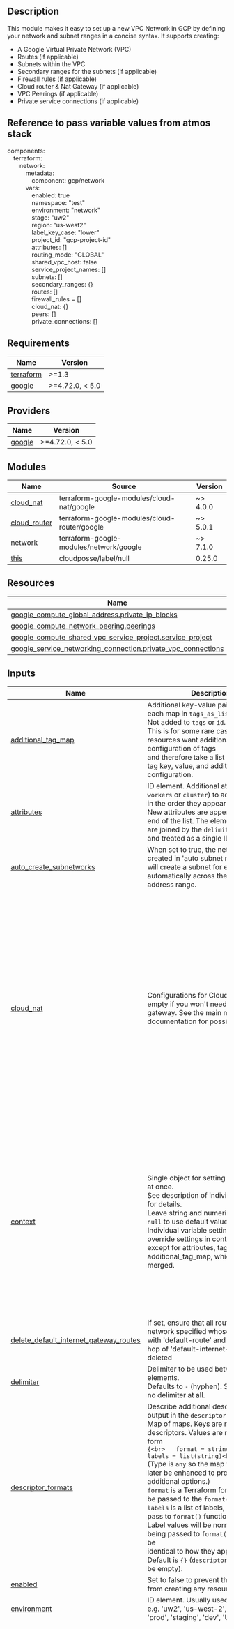<!-- BEGIN-TERRAFORM-DOCS -->
## Description

This module makes it easy to set up a new VPC Network in GCP by defining your network and subnet ranges in a concise syntax.
It supports creating:
   * A Google Virtual Private Network (VPC)
   * Routes (if applicable)
   * Subnets within the VPC
   * Secondary ranges for the subnets (if applicable)
   * Firewall rules (if applicable)
   * Cloud router & Nat Gateway  (if applicable)
   * VPC Peerings (if applicable)
   * Private service connections (if applicable)

## Reference to pass variable values from atmos stack

<p>components: <br>&emsp;terraform:<br>&emsp;&emsp;network:<br>&emsp;&emsp;&emsp;metadata:<br>&emsp;&emsp;&emsp;&emsp;component: gcp/network <br>&emsp;&emsp;&emsp;vars:<br>&emsp;&emsp;&emsp;&emsp;enabled: true <br>&emsp;&emsp;&emsp;&emsp;namespace: "test" <br>&emsp;&emsp;&emsp;&emsp;environment: "network" <br>&emsp;&emsp;&emsp;&emsp;stage: "uw2" <br>&emsp;&emsp;&emsp;&emsp;region: "us-west2" <br>&emsp;&emsp;&emsp;&emsp;label_key_case: "lower" <br>&emsp;&emsp;&emsp;&emsp;project_id: "gcp-project-id" <br>&emsp;&emsp;&emsp;&emsp;attributes: [] <br>&emsp;&emsp;&emsp;&emsp;routing_mode: "GLOBAL" <br>&emsp;&emsp;&emsp;&emsp;shared_vpc_host: false <br>&emsp;&emsp;&emsp;&emsp;service_project_names: [] <br>&emsp;&emsp;&emsp;&emsp;subnets: [] <br>&emsp;&emsp;&emsp;&emsp;secondary_ranges: {} <br>&emsp;&emsp;&emsp;&emsp;routes: [] <br>&emsp;&emsp;&emsp;&emsp;firewall_rules = [] <br>&emsp;&emsp;&emsp;&emsp;cloud_nat: {} <br>&emsp;&emsp;&emsp;&emsp;peers: [] <br>&emsp;&emsp;&emsp;&emsp;private_connections: [] <br></p>

## Requirements

| Name | Version |
|------|---------|
| <a name="requirement_terraform"></a> [terraform](#requirement\_terraform) | >=1.3 |
| <a name="requirement_google"></a> [google](#requirement\_google) | >=4.72.0, < 5.0 |

## Providers

| Name | Version |
|------|---------|
| <a name="provider_google"></a> [google](#provider\_google) | >=4.72.0, < 5.0 |

## Modules

| Name | Source | Version |
|------|--------|---------|
| <a name="module_cloud_nat"></a> [cloud\_nat](#module\_cloud\_nat) | terraform-google-modules/cloud-nat/google | ~> 4.0.0 |
| <a name="module_cloud_router"></a> [cloud\_router](#module\_cloud\_router) | terraform-google-modules/cloud-router/google | ~> 5.0.1 |
| <a name="module_network"></a> [network](#module\_network) | terraform-google-modules/network/google | ~> 7.1.0 |
| <a name="module_this"></a> [this](#module\_this) | cloudposse/label/null | 0.25.0 |

## Resources

| Name | Type |
|------|------|
| [google_compute_global_address.private_ip_blocks](https://registry.terraform.io/providers/hashicorp/google/latest/docs/resources/compute_global_address) | resource |
| [google_compute_network_peering.peerings](https://registry.terraform.io/providers/hashicorp/google/latest/docs/resources/compute_network_peering) | resource |
| [google_compute_shared_vpc_service_project.service_project](https://registry.terraform.io/providers/hashicorp/google/latest/docs/resources/compute_shared_vpc_service_project) | resource |
| [google_service_networking_connection.private_vpc_connections](https://registry.terraform.io/providers/hashicorp/google/latest/docs/resources/service_networking_connection) | resource |

## Inputs

| Name | Description | Type | Default | Required |
|------|-------------|------|---------|:--------:|
| <a name="input_additional_tag_map"></a> [additional\_tag\_map](#input\_additional\_tag\_map) | Additional key-value pairs to add to each map in `tags_as_list_of_maps`. Not added to `tags` or `id`.<br>This is for some rare cases where resources want additional configuration of tags<br>and therefore take a list of maps with tag key, value, and additional configuration. | `map(string)` | `{}` | no |
| <a name="input_attributes"></a> [attributes](#input\_attributes) | ID element. Additional attributes (e.g. `workers` or `cluster`) to add to `id`,<br>in the order they appear in the list. New attributes are appended to the<br>end of the list. The elements of the list are joined by the `delimiter`<br>and treated as a single ID element. | `list(string)` | `[]` | no |
| <a name="input_auto_create_subnetworks"></a> [auto\_create\_subnetworks](#input\_auto\_create\_subnetworks) | When set to true, the network is created in 'auto subnet mode' and it will create a subnet for each region automatically across the 10.128.0.0/9 address range. | `bool` | `false` | no |
| <a name="input_cloud_nat"></a> [cloud\_nat](#input\_cloud\_nat) | Configurations for Cloud NAT. Leave empty if you won't need a NAT gateway. See the main module documentation for possible values. | <pre>object({<br>    nat_ips                            = optional(list(string), []),<br>    source_subnetwork_ip_ranges_to_nat = optional(string, "LIST_OF_SUBNETWORKS")<br>    subnetworks = list(object({<br>      name                     = string,<br>      source_ip_ranges_to_nat  = optional(list(string), ["ALL_IP_RANGES"])<br>      secondary_ip_range_names = optional(list(string), []),<br>    })), ## must need to pass name of the subnet like {namespace}-{environment-{stage}-{subnet_name}<br>    enable_dynamic_port_allocation      = optional(bool, false),<br>    enable_endpoint_independent_mapping = optional(bool, null),<br>    icmp_idle_timeout_sec               = optional(string, "30"),<br>    log_config_enable                   = optional(bool, false),<br>    log_config_filter                   = optional(string, "ERRORS_ONLY"),<br>    min_ports_per_vm                    = optional(string, "64"),<br>    tcp_established_idle_timeout_sec    = optional(string, "1200"),<br>    tcp_transitory_idle_timeout_sec     = optional(string, "30"),<br>    tcp_time_wait_timeout_sec           = optional(string, "120"),<br>    udp_idle_timeout_sec                = optional(string, "30"),<br>  })</pre> | `null` | no |
| <a name="input_context"></a> [context](#input\_context) | Single object for setting entire context at once.<br>See description of individual variables for details.<br>Leave string and numeric variables as `null` to use default value.<br>Individual variable settings (non-null) override settings in context object,<br>except for attributes, tags, and additional\_tag\_map, which are merged. | `any` | <pre>{<br>  "additional_tag_map": {},<br>  "attributes": [],<br>  "delimiter": null,<br>  "descriptor_formats": {},<br>  "enabled": true,<br>  "environment": null,<br>  "id_length_limit": null,<br>  "label_key_case": null,<br>  "label_order": [],<br>  "label_value_case": null,<br>  "labels_as_tags": [<br>    "unset"<br>  ],<br>  "name": null,<br>  "namespace": null,<br>  "regex_replace_chars": null,<br>  "stage": null,<br>  "tags": {},<br>  "tenant": null<br>}</pre> | no |
| <a name="input_delete_default_internet_gateway_routes"></a> [delete\_default\_internet\_gateway\_routes](#input\_delete\_default\_internet\_gateway\_routes) | if set, ensure that all routes within the network specified whose names begin with 'default-route' and with a next hop of 'default-internet-gateway' are deleted | `bool` | `true` | no |
| <a name="input_delimiter"></a> [delimiter](#input\_delimiter) | Delimiter to be used between ID elements.<br>Defaults to `-` (hyphen). Set to `""` to use no delimiter at all. | `string` | `null` | no |
| <a name="input_descriptor_formats"></a> [descriptor\_formats](#input\_descriptor\_formats) | Describe additional descriptors to be output in the `descriptors` output map.<br>Map of maps. Keys are names of descriptors. Values are maps of the form<br>`{<br>   format = string<br>   labels = list(string)<br>}`<br>(Type is `any` so the map values can later be enhanced to provide additional options.)<br>`format` is a Terraform format string to be passed to the `format()` function.<br>`labels` is a list of labels, in order, to pass to `format()` function.<br>Label values will be normalized before being passed to `format()` so they will be<br>identical to how they appear in `id`.<br>Default is `{}` (`descriptors` output will be empty). | `any` | `{}` | no |
| <a name="input_enabled"></a> [enabled](#input\_enabled) | Set to false to prevent the module from creating any resources | `bool` | `false` | no |
| <a name="input_environment"></a> [environment](#input\_environment) | ID element. Usually used for region e.g. 'uw2', 'us-west-2', OR role 'prod', 'staging', 'dev', 'UAT' | `string` | `null` | no |
| <a name="input_firewall_rules"></a> [firewall\_rules](#input\_firewall\_rules) | value | <pre>list(object({<br>    name                    = string,<br>    description             = optional(string, null),<br>    direction               = string, # The input Value must be uppercase<br>    priority                = optional(number, 1000),<br>    ranges                  = list(string),<br>    source_tags             = optional(list(string), null),<br>    source_service_accounts = optional(list(string), null),<br>    target_tags             = optional(list(string), null),<br>    target_service_accounts = optional(list(string), null),<br>    allow = optional(list(object({<br>      protocol = string # The input Value must be uppercase<br>      ports    = optional(list(string), [])<br>    })), []),<br>    deny = optional(list(object({<br>      protocol = string # The input Value must be uppercase<br>      ports    = optional(list(string), [])<br>    })), []),<br>    log_config = optional(object({<br>      metadata = string<br>    }), null)<br>  }))</pre> | `[]` | no |
| <a name="input_id_length_limit"></a> [id\_length\_limit](#input\_id\_length\_limit) | Limit `id` to this many characters (minimum 6).<br>Set to `0` for unlimited length.<br>Set to `null` for keep the existing setting, which defaults to `0`.<br>Does not affect `id_full`. | `number` | `null` | no |
| <a name="input_label_key_case"></a> [label\_key\_case](#input\_label\_key\_case) | Controls the letter case of the `tags` keys (label names) for tags generated by this module.<br>Does not affect keys of tags passed in via the `tags` input.<br>Possible values: `lower`, `title`, `upper`.<br>Default value: `title`. | `string` | `null` | no |
| <a name="input_label_order"></a> [label\_order](#input\_label\_order) | The order in which the labels (ID elements) appear in the `id`.<br>Defaults to ["namespace", "environment", "stage", "name", "attributes"].<br>You can omit any of the 6 labels ("tenant" is the 6th), but at least one must be present. | `list(string)` | `null` | no |
| <a name="input_label_value_case"></a> [label\_value\_case](#input\_label\_value\_case) | Controls the letter case of ID elements (labels) as included in `id`,<br>set as tag values, and output by this module individually.<br>Does not affect values of tags passed in via the `tags` input.<br>Possible values: `lower`, `title`, `upper` and `none` (no transformation).<br>Set this to `title` and set `delimiter` to `""` to yield Pascal Case IDs.<br>Default value: `lower`. | `string` | `null` | no |
| <a name="input_labels_as_tags"></a> [labels\_as\_tags](#input\_labels\_as\_tags) | Set of labels (ID elements) to include as tags in the `tags` output.<br>Default is to include all labels.<br>Tags with empty values will not be included in the `tags` output.<br>Set to `[]` to suppress all generated tags.<br>**Notes:**<br>  The value of the `name` tag, if included, will be the `id`, not the `name`.<br>  Unlike other `null-label` inputs, the initial setting of `labels_as_tags` cannot be<br>  changed in later chained modules. Attempts to change it will be silently ignored. | `set(string)` | <pre>[<br>  "default"<br>]</pre> | no |
| <a name="input_name"></a> [name](#input\_name) | ID element. Usually the component or solution name, e.g. 'app' or 'jenkins'.<br>This is the only ID element not also included as a `tag`.<br>The "name" tag is set to the full `id` string. There is no tag with the value of the `name` input. | `string` | `null` | no |
| <a name="input_namespace"></a> [namespace](#input\_namespace) | ID element. Usually an abbreviation of your organization name, e.g. 'eg' or 'cp', to help ensure generated IDs are globally unique | `string` | `null` | no |
| <a name="input_peers"></a> [peers](#input\_peers) | List of networks to establish a peering connection with. Leave empty if you won't need peered VPC connections. | <pre>list(object({<br>    name      = string,<br>    self_link = string<br>  }))</pre> | `[]` | no |
| <a name="input_private_connections"></a> [private\_connections](#input\_private\_connections) | List of private connections to establish a one-to-one relationship between the VPC network and the GCP Networking API ('servicenetworking.googleapis.com'). Leave empty if you won't need private VPC connections. See the main module documentation for possible values. | <pre>list(object({<br>    name          = string,<br>    description   = optional(string, null),<br>    purpose       = optional(string, "VPC_PEERING"),<br>    address_type  = optional(string, "INTERNAL"),<br>    ip_version    = optional(string, "IPV4"),<br>    prefix_start  = string,<br>    prefix_length = optional(number, 16)<br>  }))</pre> | `[]` | no |
| <a name="input_project_id"></a> [project\_id](#input\_project\_id) | The ID of the existing GCP project where the network will be created | `string` | n/a | yes |
| <a name="input_regex_replace_chars"></a> [regex\_replace\_chars](#input\_regex\_replace\_chars) | Terraform regular expression (regex) string.<br>Characters matching the regex will be removed from the ID elements.<br>If not set, `"/[^a-zA-Z0-9-]/"` is used to remove all characters other than hyphens, letters and digits. | `string` | `null` | no |
| <a name="input_region"></a> [region](#input\_region) | The GCP region to create resources in project | `string` | n/a | yes |
| <a name="input_routes"></a> [routes](#input\_routes) | List of custom routes to be created in the network. Leave empty if you won't need custom routes. See the main module documentation for possible values. | <pre>list(object({<br>    name                   = optional(string, null),<br>    description            = optional(string, null),<br>    destination_range      = string,<br>    tags                   = string,                   #This is a list in string format. Eg. "tag-01,tag-02"<br>    next_hop_internet      = optional(string, "true"), #Use "false" to disable this as next hop<br>    priority               = optional(string, "1000"),<br>    next_hop_ip            = optional(string, null),<br>    next_hop_instance      = optional(string, null),<br>    next_hop_instance_zone = optional(string, null),<br>    next_hop_vpn_tunnel    = optional(string, null),<br>    next_hop_ilb           = optional(string, null),<br>  }))</pre> | `[]` | no |
| <a name="input_routing_mode"></a> [routing\_mode](#input\_routing\_mode) | The network routing mode (default 'GLOBAL') | `string` | `"GLOBAL"` | no |
| <a name="input_secondary_ranges"></a> [secondary\_ranges](#input\_secondary\_ranges) | Secondary ranges that will be used in some of the subnets | <pre>map(list(object({<br>    range_name    = string,<br>    ip_cidr_range = string,<br>  })))</pre> | `{}` | no |
| <a name="input_service_project_names"></a> [service\_project\_names](#input\_service\_project\_names) | list of service projects to connect with host vpc to share the network | `list(string)` | `[]` | no |
| <a name="input_shared_vpc_host"></a> [shared\_vpc\_host](#input\_shared\_vpc\_host) | Makes this project a Shared VPC host if 'true' | `bool` | `false` | no |
| <a name="input_stage"></a> [stage](#input\_stage) | ID element. Usually used to indicate role, e.g. 'prod', 'staging', 'source', 'build', 'test', 'deploy', 'release' | `string` | `null` | no |
| <a name="input_subnets"></a> [subnets](#input\_subnets) | List of subnets to be created in the network. See the main module documentation for possible values. | <pre>list(object({<br>    subnet_name               = string,<br>    subnet_ip                 = string,<br>    subnet_region             = string,<br>    description               = optional(string, null),<br>    subnet_private_access     = optional(bool, false),<br>    subnet_flow_logs          = optional(bool, false),<br>    subnet_flow_logs_interval = optional(string, "INTERVAL_5_SEC"),<br>    subnet_flow_logs_sampling = optional(number, 0.5),<br>    subnet_flow_logs_metadata = optional(string, "INCLUDE_ALL_METADATA"),<br>  }))</pre> | `[]` | no |
| <a name="input_tags"></a> [tags](#input\_tags) | Additional tags (e.g. `{'BusinessUnit': 'XYZ'}`).<br>Neither the tag keys nor the tag values will be modified by this module. | `map(string)` | `{}` | no |
| <a name="input_tenant"></a> [tenant](#input\_tenant) | ID element \_(Rarely used, not included by default)\_. A customer identifier, indicating who this instance of a resource is for | `string` | `null` | no |
| <a name="input_vpc_description"></a> [vpc\_description](#input\_vpc\_description) | An optional description of this resource. The resource must be recreated to modify this field. | `string` | `null` | no |
| <a name="input_vpc_mtu"></a> [vpc\_mtu](#input\_vpc\_mtu) | The network MTU (If set to 0, meaning MTU is unset - defaults to '1460'). Recommended values: 1460 (default for historic reasons), 1500 (Internet default), or 8896 (for Jumbo packets). Allowed are all values in the range 1300 to 8896, inclusively. | `number` | `0` | no |

## Outputs

| Name | Description |
|------|-------------|
| <a name="output_nat"></a> [nat](#output\_nat) | Attributes of newly created NAT |
| <a name="output_network"></a> [network](#output\_network) | outputs of created Network |
| <a name="output_private_connections"></a> [private\_connections](#output\_private\_connections) | The new private VPC connections. |
| <a name="output_router"></a> [router](#output\_router) | The created router |
<!-- END-TERRAFORM-DOCS -->
